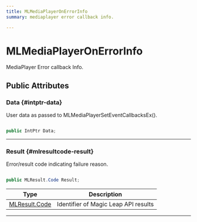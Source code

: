 ```yaml
---
title: MLMediaPlayerOnErrorInfo
summary: mediaplayer error callback info. 

---
```


# MLMediaPlayerOnErrorInfo




MediaPlayer Error callback Info.   





## Public Attributes

### Data {#intptr-data}

User data as passed to MLMediaPlayerSetEventCallbacksEx(). 

```csharp

public IntPtr Data;

```






-----------

### Result {#mlresultcode-result}

Error/result code indicating failure reason. 

```csharp

public MLResult.Code Result;

```

| Type | Description  | 
|--|--|
| [MLResult.Code](/unity-api/api/UnityEngine.XR.MagicLeap/UnityEngine.XR.MagicLeap.MLResult.md#enums-code) | Identifier of Magic Leap API results  |





-----------


